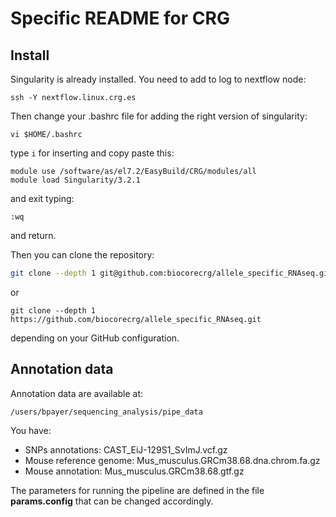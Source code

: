 # Specific README for CRG

## Install
Singularity is already installed. You need to add to log to nextflow node:
```
ssh -Y nextflow.linux.crg.es
```

Then change your .bashrc file for adding the right version of singularity:

```
vi $HOME/.bashrc
```

type ```i``` for inserting and copy paste this:


```
module use /software/as/el7.2/EasyBuild/CRG/modules/all
module load Singularity/3.2.1
```
and exit typing:

```
:wq
```
and return.

Then you can clone the repository:

```bash
git clone --depth 1 git@github.com:biocorecrg/allele_specific_RNAseq.git
```

or

```
git clone --depth 1 https://github.com/biocorecrg/allele_specific_RNAseq.git 
```

depending on your GitHub configuration.


## Annotation data
Annotation data are available at:
```
/users/bpayer/sequencing_analysis/pipe_data
```
You have:

* SNPs annotations: CAST_EiJ-129S1_SvImJ.vcf.gz 
* Mouse reference genome: Mus_musculus.GRCm38.68.dna.chrom.fa.gz
* Mouse annotation: Mus_musculus.GRCm38.68.gtf.gz

The parameters for running the pipeline are defined in the file **params.config** that can be changed accordingly.

